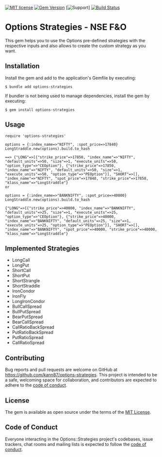 [![MIT license](https://img.shields.io/badge/license-MIT-blue.svg)](https://github.com/kann87/options-strategies/blob/master/LICENSE.txt)
[![Gem Version](https://badge.fury.io/rb/options-strategies.svg)](https://badge.fury.io/rb/options-strategies)
[![Support](https://img.shields.io/badge/options--strategies-gem-green)]
[![Build Status](https://github.com/kann87/options-strategies/actions/workflows/rspec.yml/badge.svg)](https://github.com/kann87/options-strategies/actions/workflows/rspec.yml)

# Options Strategies - NSE F&O

This gem helps you to use the Options pre-defined strategies with the respective inputs and also allows to create the custom strategy as you want.

## Installation

Install the gem and add to the application's Gemfile by executing:

    $ bundle add options-strategies

If bundler is not being used to manage dependencies, install the gem by executing:

    $ gem install options-strategies

## Usage

    require 'options-strategies'
    
    options = {:index_name=>"NIFTY", :spot_price=>17840}
    LongStraddle.new(options).build.to_hash
    
    ==> {"LONG"=>[{"strike_price"=>17850, "index_name"=>"NIFTY", "default_units"=>50, "size"=>1, "execute_units"=>50, "option_type"=>"CEOption"}, {"strike_price"=>17850, "index_name"=>"NIFTY", "default_units"=>50, "size"=>1, "execute_units"=>50, "option_type"=>"PEOption"}], "SHORT"=>[], "index_name"=>"NIFTY", "spot_price"=>17840, "strike_price"=>17850, "klass_name"=>"LongStraddle"}
    or
    
    options = {:index_name=>"BANKNIFTY", :spot_price=>40000}
    LongStraddle.new(options).build.to_hash
    
    {"LONG"=>[{"strike_price"=>40000, "index_name"=>"BANKNIFTY", "default_units"=>25, "size"=>1, "execute_units"=>25, "option_type"=>"CEOption"}, {"strike_price"=>40000, "index_name"=>"BANKNIFTY", "default_units"=>25, "size"=>1, "execute_units"=>25, "option_type"=>"PEOption"}], "SHORT"=>[], "index_name"=>"BANKNIFTY", "spot_price"=>40000, "strike_price"=>40000, "klass_name"=>"LongStraddle"}


## Implemented Strategies

* LongCall
* LongPut
* ShortCall
* ShortPut
* ShortStrangle
* ShortStraddle
* IronCondor
* IronFly
* LongIronCondor
* BullCallSpread
* BullPutSpread
* BearPutSpread
* BearCallSpread
* CallRatioBackSpread
* PutRatioBackSpread
* PutRatioSpread
* CallRatioSpread


## Contributing

Bug reports and pull requests are welcome on GitHub at https://github.com/kann87/options-strategies. This project is intended to be a safe, welcoming space for collaboration, and contributors are expected to adhere to the [code of conduct](https://github.com/kann87/options-strategies/blob/master/CODE_OF_CONDUCT.md).

## License

The gem is available as open source under the terms of the [MIT License](https://opensource.org/licenses/MIT).

## Code of Conduct

Everyone interacting in the Options::Strategies project's codebases, issue trackers, chat rooms and mailing lists is expected to follow the [code of conduct](https://github.com/[USERNAME]/options-strategies/blob/master/CODE_OF_CONDUCT.md).
